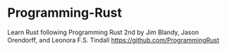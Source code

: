 # Programming-Rust
Learn Rust following Programming Rust 2nd by Jim Blandy, Jason Orendorﬀ, and Leonora F.S. Tindall
https://github.com/ProgrammingRust
